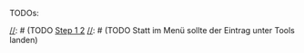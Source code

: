 TODOs:

[//]: # (TODO config.yaml überarbeiten)
[//]: # (TODO Anforderumgen überprüfen)
[//]: # (Done Plan in dem beschriebenen Format ablegen)
[//]: # (TODO Zustände festlegen)
[//]: # (Done Konfiguration für Plan anlegen)
[//]: # (TODO [Step 1 2](Plan/phase-1/STEP-1-002.adoc) 
[//]: # (TODO Statt im Menü sollte der Eintrag unter Tools landen)